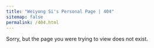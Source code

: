 ```yaml
---
title: "Weiyong Si's Personal Page | 404"
sitemap: false
permalink: /404.html
---
```


Sorry, but the page you were trying to view does not exist.
